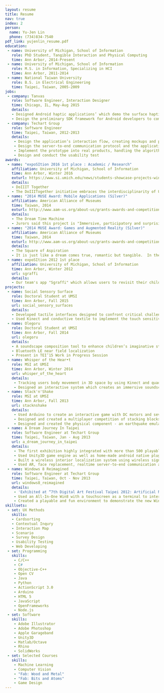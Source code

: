 ```yaml
---
layout: resume
title: Resume
nav: true
index: 2
person:
  name: Yu-Jen Lin
  phone: (734)834-7540
pdf_link: yujenlin_resume.pdf
education:
 - name: University of Michigan, School of Information
   role: PhD Student, Tangible Interaction and Physical Computing
   time: Ann Arbor, 2014-Present
 - name: University of Michigan, School of Information 
   role: M.S. in Information, Specializing in HCI 
   time: Ann Arbor, 2011-2014 
 - name: National Taiwan University 
   role: B.S. in Electrical Engineering
   time: Taipei, Taiwan, 2005-2009
jobs:
 - company: Tanvas
   role: Software Engineer, Interaction Designer
   time: Chicago, IL, May-Aug 2015
   details:
   - Designed Android haptic applications’ which demo the surface haptic technology in conferences through the use of Unity3D, Node.js and Native Android SDK
   - Design the preliminary SDK framework for Android developers to communicate with the Hardware
 - company: Techart Group
   role: Software Engineer
   time: Taipei, Taiwan, 2012-2013
   details:
    - Design the application’s interaction flow, creating mockups and prototypes to communicate design ideas with stakeholders and co-workers
    - Design the server-to-end communication protocol and the application architecture
    - Implement the prototype into real products, handling the algorithm and programming part
    - Design and conduct the usability test
awards: 
 - name: "expoSItion 2016 1st place : Academic / Research"
   affiliation: University of Michigan, School of Information
   time: Ann Arbor, Winter 2016
   exturl: https://www.si.umich.edu/news/students-showcase-projects-win-prizes-expo-2016
   details:
   - DoIIIT Together
   - The DoIIITogether initiative embraces the interdisciplinarity of UMSI, providing a creative space where researchers with diverse backgrounds and interests can collaborate and create.
 - name: "2014 MUSE Award: Mobile Applications (Silver)"
   affiliation: American Alliance of Museums
   time: Taiwan, 2014
   exturl: http://www.aam-us.org/about-us/grants-awards-and-competitions/muse-awards/past-award-winners/2014-muse-awards
   details: 
   - The Dream Time Machine 
   - Jurors said this project is "Immersive, participatory and surprising. Visitors are taken on a magical adventure with the help of a mobile device and digital exhibits. It takes the immersive experience up several notches, creates an engaging and fully interactive experience for users, moves the device to an integral part of the experience." And "Their innovative use of location-based technologies and augmented reality ensures that this mobile experience bleeds into the physical environment."
 - name: "2014 MUSE Award: Games and Augmented Reality (Silver)"
   affiliation: American Alliance of Museums
   time: Taiwan, 2014
   exturl: http://www.aam-us.org/about-us/grants-awards-and-competitions/muse-awards/past-award-winners/2014-muse-awards
   details: 
   - The Square of Aspiration 
   - It is just like a dream comes true, romantic but tangible.  In the Square of Aspiration, visitors explored and recalled their childhood through the diversity dream windows. Through a smart phone and augmented reality (AR) technology visitors can become the characters in tiny miniature landscapes, taking pictures as digital souvenirs for the journey.
 - name: expoSItion 2012 1st place
   affiliation: University of Michigan, School of Information
   time: Ann Arbor, Winter 2012
   url: sgraffi
   details:
   - Our team's app "Sgraffi" which allows users to revisit their childhood by creating Sgraffitos of their own, wons UMSI's expoSItion 2012 1st place.
projects:
 - name: Social Sensory Surface
   role: Doctoral Student at UMSI
   time: Ann Arbor, Fall 2015
   url: social_sensory_surfaces
   details:
   - Developed tactile interfaces designed to confront critical challenges of learning and social engagement for children with Autism Spectrum Disorder
   - Used Kinect and conductive textile to implement the touch sensitive surface in different tactile interfaces
 - name: Olegoru
   role: Doctoral Student at UMSI
   time: Ann Arbor, Fall 2014
   url: olegoru
   details:
   - A soundscape composition tool to enhance children’s imaginative storytelling with tangible objects
   - Bluetooth LE near field localization
   - Present in TEI’15 Work in Progress Session 
 - name: Whisper of the Hear•t
   role: MSI at UMSI
   time: Ann Arbor, Winter 2014
   url: whisper_of_the_heart 
   details:
    - Tracking users body movement in 3D space by using Kinect and quadraphonic speakers.
    - Designed an interactive system which creates an immersive soundscape and tangible environment for visual-impaired people to explore a traditional 2D painting.
 - name: Stack'n'Shake
   role: MSI at UMSI
   time: Ann Arbor, Fall 2013
   url: stacknshake
   details:
    - Used Arduino to create an interactive game with DC motors and several sensors.
    - Designed and created a multiplayer competition of stacking blocks in whole new experience.
    - Designed and created the physical component - an earthquake emulator for wood blocks.
 - name: A Dream Journey In Taipei
   role: Software Engineer at Techart Group
   time: Taipei, Taiwan, Jan - Aug 2013
   url: a_dream_journey_in_taipei
   details:
    - The first exhibition highly integrated with more than 500 playable android smartphones (Open from Aug 2013 to Sep 2014).
    - Used Unity3D game engine as well as home-made android native plugins.
    - Built a wireless interior localization system using wireless signal only.
    - Used AR, face replacement, realtime server-to-end communication and synchronization, and NFC technique.
 - name: Windows 8 Reimagined
   role: Software Engineer at Techart Group
   time: Taipei, Taiwan, Oct - Nov 2013
   url: windows8_reimagined
   details:
    - 'Exhibited at “7th Digital Art Festival Taipei 2012: Artificial Nature”'
    - Used an All-In-One Win8 with a touchscreen as a terminal to interact with the virtual world in the exhibition room.
    - Created a playable and fun environment to demonstrate the new Win8 UI and features to visitors.
skillsets:
 - set: UX Methods
   skills: 
   - Cardsorting
   - Contextual Inqury
   - Interaction Map
   - Scenario
   - Survey Design
   - Usability Testing
   - Web Developing
 - set: Programming
   skills:
    - C/C++
    - C#
    - Objective-C++
    - Open CV
    - Java
    - Python
    - ActionScript 3.0
    - Arduino
    - HTML 5
    - JavaScript
    - OpenFrameworks
    - Node.js
 - set: Software
   skills:
    - Adobe Illustrator
    - Adobe Photoshop
    - Apple Garageband
    - Unity3D
    - Matlab/Octave
    - Rhino
    - SolidWorks
 - set: Selected Courses
   skills:
    - Machine Learning
    - Computer Vision
    - "Fab: Wood and Metal"
    - "Fab: Bits and Atoms"
    - Game Design
---
```


